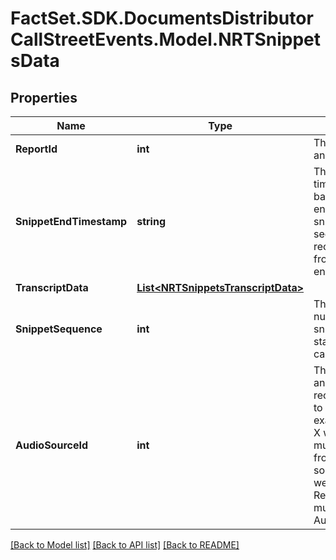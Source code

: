 # FactSet.SDK.DocumentsDistributorCallStreetEvents.Model.NRTSnippetsData

## Properties

Name | Type | Description | Notes
------------ | ------------- | ------------- | -------------
**ReportId** | **int** | The unique ID for an event. | [optional] 
**SnippetEndTimestamp** | **string** | The snippet end time is calculated based off the endTime in the snippetData section and the recordingStartTime from the calls endpoint  | [optional] 
**TranscriptData** | [**List&lt;NRTSnippetsTranscriptData&gt;**](NRTSnippetsTranscriptData.md) |  | [optional] 
**SnippetSequence** | **int** | The sequence number of the snippet from the start of the current call  | [optional] 
**AudioSourceId** | **int** | The Unique ID for an Internal recording specific to reportID. For example, ReportID X would have multiple recordings from a different source (dial-in or webcast). One ReportID can have multiple AudioSource ids. | [optional] 

[[Back to Model list]](../README.md#documentation-for-models) [[Back to API list]](../README.md#documentation-for-api-endpoints) [[Back to README]](../README.md)

